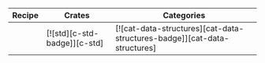| Recipe | Crates | Categories |
|--------|--------|------------|
|  | [![std][c-std-badge]][c-std] | [![cat-data-structures][cat-data-structures-badge]][cat-data-structures] |
